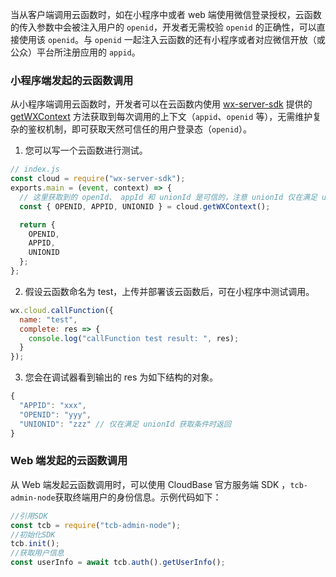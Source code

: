 当从客户端调用云函数时，如在小程序中或者 web 端使用微信登录授权，云函数的传入参数中会被注入用户的 `openid`，开发者无需校验 `openid` 的正确性，可以直接使用该 `openid`。与 `openid` 一起注入云函数的还有小程序或者对应微信开放（或公众）平台所注册应用的 `appid`。

### 小程序端发起的云函数调用

从小程序端调用云函数时，开发者可以在云函数内使用 [wx-server-sdk](https://developers.weixin.qq.com/miniprogram/dev/wxcloud/guide/functions/wx-server-sdk.html) 提供的 [getWXContext](https://developers.weixin.qq.com/miniprogram/dev/wxcloud/reference-server-api/utils/getWXContext.html) 方法获取到每次调用的上下文（`appid`、`openid` 等），无需维护复杂的鉴权机制，即可获取天然可信任的用户登录态（`openid`）。

1. 您可以写一个云函数进行测试。

```js
// index.js
const cloud = require("wx-server-sdk");
exports.main = (event, context) => {
  // 这里获取到的 openId、 appId 和 unionId 是可信的，注意 unionId 仅在满足 unionId 获取条件时返回
  const { OPENID, APPID, UNIONID } = cloud.getWXContext();

  return {
    OPENID,
    APPID,
    UNIONID
  };
};
```

2. 假设云函数命名为 test，上传并部署该云函数后，可在小程序中测试调用。

```js
wx.cloud.callFunction({
  name: "test",
  complete: res => {
    console.log("callFunction test result: ", res);
  }
});
```

3. 您会在调试器看到输出的 res 为如下结构的对象。

```js
{
  "APPID": "xxx",
  "OPENID": "yyy",
  "UNIONID": "zzz" // 仅在满足 unionId 获取条件时返回
}
```

### Web 端发起的云函数调用

从 Web 端发起云函数调用时，可以使用 CloudBase 官方服务端 SDK ，`tcb-admin-node`获取终端用户的身份信息。示例代码如下：

```js
//引用SDK
const tcb = require("tcb-admin-node");
//初始化SDK
tcb.init();
//获取用户信息
const userInfo = await tcb.auth().getUserInfo();
```
